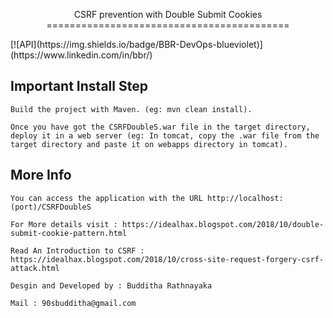 <p align="center">
CSRF prevention with Double Submit Cookies
==========================================
</p>
[![API](https://img.shields.io/badge/BBR-DevOps-blueviolet)](https://www.linkedin.com/in/bbr/)

Important Install Step
----------------------
```  
Build the project with Maven. (eg: mvn clean install).

Once you have got the CSRFDoubleS.war file in the target directory, deploy it in a web server (eg: In tomcat, copy the .war file from the target directory and paste it on webapps directory in tomcat).

```
More Info
------------
```
You can access the application with the URL http://localhost:(port)/CSRFDoubleS

For More details visit : https://idealhax.blogspot.com/2018/10/double-submit-cookie-pattern.html

Read An Introduction to CSRF : https://idealhax.blogspot.com/2018/10/cross-site-request-forgery-csrf-attack.html

Desgin and Developed by : Budditha Rathnayaka

Mail : 90sbudditha@gmail.com
```


